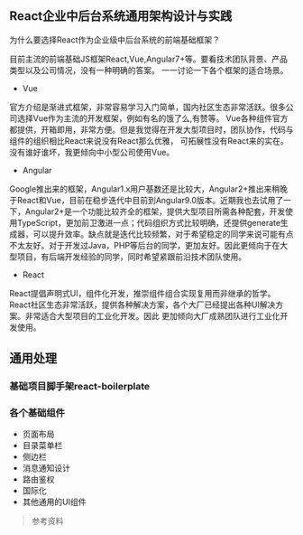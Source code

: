 ## React企业中后台系统通用架构设计与实践

为什么要选择React作为企业级中后台系统的前端基础框架？

目前主流的前端基础JS框架React,Vue,Angular7+等。要看技术团队背景、产品类型以及公司情况，没有一种明确的答案。
一一讨论一下各个框架的适合场景。

- Vue

官方介绍是渐进式框架，非常容易学习入门简单，国内社区生态非常活跃。很多公司选择Vue作为主流的开发框架，例如有名的饿了么,有赞等。
Vue各种组件官方都提供，开箱即用，非常方便。但是我觉得在开发大型项目时，团队协作，代码与组件的组织相比React来说没有React那么优雅，
可拓展性没有React来的实在。没有谁好谁坏，我更倾向中小型公司使用Vue。

- Angular

Google推出来的框架，Angular1.x用户基数还是比较大，Angular2+推出来稍晚于React和Vue，目前在稳步迭代中目前到Angular9.0版本。近期我也去试用了一下，Angular2+是一个功能比较齐全的框架，提供大型项目所需各种配套，开发使用TypeScript，更加前卫激进一点；代码组织方式比较明确，还提供generate生成器，可以提升效率。缺点就是迭代比较频繁，对于希望稳定的同学来说可能有点不太友好。对于开发过Java，PHP等后台的同学，更加友好。因此更倾向于在大型项目，有后端开发经验的同学，同时希望紧跟前沿技术团队使用。

- React

React提倡声明式UI，组件化开发，推崇组件组合实现复用而非继承的哲学。React社区生态非常活跃，提供各种解决方案，各个大厂已经提出各种UI解决方案。非常适合大型项目的工业化开发。因此 更加倾向大厂成熟团队进行工业化开发使用。


## 通用处理

### 基础项目脚手架react-boilerplate

### 各个基础组件

- 页面布局
- 目录菜单栏
- 侧边栏
- 消息通知设计
- 路由鉴权
- 国际化
- 其他通用的UI组件




> 参考资料
